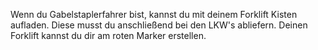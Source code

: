 Wenn du Gabelstaplerfahrer bist, kannst du mit deinem Forklift Kisten aufladen.
Diese musst du anschließend bei den LKW's abliefern.
Deinen Forklift kannst du dir am roten Marker erstellen.